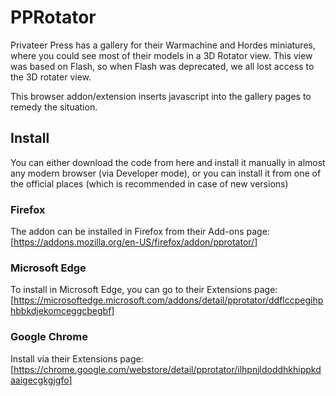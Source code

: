# PPRotator

Privateer Press has a gallery for their Warmachine and Hordes miniatures, where you could see most of their models in a 3D Rotator view. This view was based on Flash, so when Flash was deprecated, we all lost access to the 3D rotater view.

This browser addon/extension inserts javascript into the gallery pages to remedy the situation.

## Install
You can either download the code from here and install it manually in almost any modern browser (via Developer mode), or you can install it from one of the official places (which is recommended in case of new versions)

### Firefox
The addon can be installed in Firefox from their Add-ons page: [https://addons.mozilla.org/en-US/firefox/addon/pprotator/]
### Microsoft Edge
To install in Microsoft Edge, you can go to their Extensions page: [https://microsoftedge.microsoft.com/addons/detail/pprotator/ddflccpegihphbbkdjekomceggcbegbf]
### Google Chrome
Install via their Extensions page: [https://chrome.google.com/webstore/detail/pprotator/ilhpnjldoddhkhippkdaaigecgkgjgfo]
